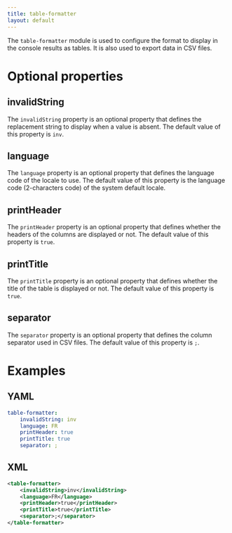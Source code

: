 ```yaml
---
title: table-formatter
layout: default
---
```


The `table-formatter` module is used to configure the format to display in the console results as tables.
It is also used to export data in CSV files.

# Optional properties

## invalidString
The `invalidString` property is an optional property that defines the replacement string to display when a value is absent.
The default value of this property is `inv`.

## language
The `language` property is an optional property that defines the language code of the locale to use. The default value
of this property is the language code (2-characters code) of the system default locale.

## printHeader
The `printHeader` property is an optional property that defines whether the headers of the columns are displayed or not. The default
value of this property is `true`.

## printTitle
The `printTitle` property is an optional property that defines whether the title of the table is displayed or not. The default value
of this property is `true`.

## separator
The `separator` property is an optional property that defines the column separator used in CSV files. The default value
of this property is `;`.

# Examples

## YAML
```yaml
table-formatter:
    invalidString: inv
    language: FR
    printHeader: true
    printTitle: true
    separator: ;
```

## XML
```xml
<table-formatter>
    <invalidString>inv</invalidString>
    <language>FR</language>
    <printHeader>true</printHeader>
    <printTitle>true</printTitle>
    <separator>;</separator>
</table-formatter>
```
